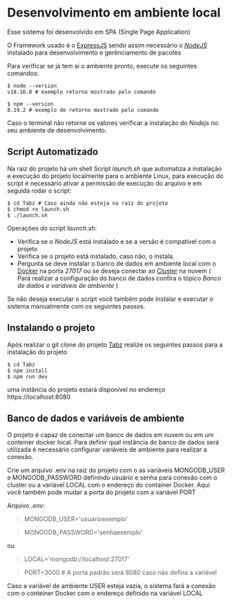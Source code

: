 
# Desenvolvimento em ambiente local

Esse sistema foi desenvolvido em SPA (Single Page Application)

O Framework usado é o [ExpressJS](https://expressjs.com/pt-br/)
sendo assim necessário o _[NodeJS](https://nodejs.org/en)_ instalado para desenvolvimento e gerênciamento de pacotes

Para verificar se já tem aí o ambiente pronto, execute os seguintes comandos:

```
$ node --version
v18.16.0 # exemplo retorno mostrado pelo comando
```
```
$ npm --version
8.19.2 # exemplo de retorno mostrado pelo comando
```

Caso o terminal não retorne os valores verificar a instalação do _Nodejs_ no seu ambiente de desenvolvimento.

## Script Automatizado

Na raiz do projeto há um shell Script _launch.sh_ que automatiza a instalação e execução do projeto localmente para o ambiente Linux, para execução do script é necessário ativar a permissão de execução do arquivo e em seguida rodar o script:

```
$ cd Tabz # Caso ainda não esteja na raíz do projeto
$ chmod +x launch.sh
$ ./launch.sh
```
Operações do script _launch.sh_:

- Verifica se o _NodeJS_ está instalado e se a versão é compatível com o projeto
- Verifica se o projeto está instalado, caso não, o instala.
- Pergunta se deve instalar o banco de dados em ambiente local com o [Docker](https://www.docker.com) na porta _27017_ ou se deseja conectar ao [Cluster](https://www.mongodb.com/atlas/database) na nuvem ( Para realizar a configuração do banco de dados confira o tópico _Banco de dados e variáveis de ambiente_ )


Se não deseja executar o script você também pode instalar e executar o sistema manualmente com os seguintes passos.

## Instalando o projeto
Após realizar o git clone do projeto [Tabz](https://github.com/HeinzDev/Tabz) realize os seguintes passos para a instalação do projeto

```
$ cd Tabz
$ npm install
$ npm run dev
```

uma instância do projeto estará disponível no endereço https://localhost:8080

## Banco de dados e variáveis de ambiente

O projeto é capaz de conectar um banco de dados em nuvem ou em um conteiner docker local. Para definir qual instância do banco de dados será utilizada é necessário configurar variáveis de ambiente para realizar a conexão. 

Crie um arquivo .env na raíz do projeto com o as variáveis MONGODB_USER e MONGODB_PASSWORD definindo usuário e senha para conexão com o cluster ou a variável LOCAL com o endereço do container Docker. Aqui você também pode mudar a porta do projeto com a variável PORT

Arquivo _.env_:
>MONGODB_USER='usuarioexemplo'

>MONGODB_PASSWORD='senhaexemplo'

ou

>LOCAL='mongodb://localhost:27017'

>PORT=3000 # A porta padrão será 8080 caso não defina a variável


Caso a variável de ambiente USER esteja vazia, o sistema fará a conexão com o conteiner Docker com o endereço definido na variável LOCAL